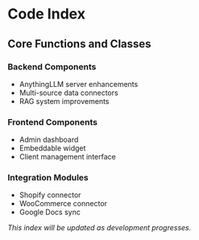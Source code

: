 # Code Index

## Core Functions and Classes

### Backend Components
- AnythingLLM server enhancements
- Multi-source data connectors
- RAG system improvements

### Frontend Components
- Admin dashboard
- Embeddable widget
- Client management interface

### Integration Modules
- Shopify connector
- WooCommerce connector
- Google Docs sync

*This index will be updated as development progresses.*